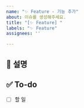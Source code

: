 ```yaml
---
name: "✨ Feature - 기능 추가"
about: 이슈를 생성해주세요.
title: "[✨ Feature] "
labels: "✨ Feature"
assignees: ''

---
```


## 📝 설명
<!-- 새로운 기능의 설명을 작성해 주세요. -->

## ✅ To-do
<!-- 할 일을 체크박스 형태로 작성해 주세요. -->
- [ ] 할 일
